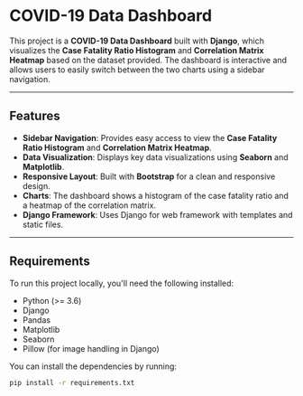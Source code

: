# COVID-19 Data Dashboard

This project is a **COVID-19 Data Dashboard** built with **Django**, which visualizes the **Case Fatality Ratio Histogram** and **Correlation Matrix Heatmap** based on the dataset provided. The dashboard is interactive and allows users to easily switch between the two charts using a sidebar navigation.

---

## **Features**

- **Sidebar Navigation**: Provides easy access to view the **Case Fatality Ratio Histogram** and **Correlation Matrix Heatmap**.
- **Data Visualization**: Displays key data visualizations using **Seaborn** and **Matplotlib**.
- **Responsive Layout**: Built with **Bootstrap** for a clean and responsive design.
- **Charts**: The dashboard shows a histogram of the case fatality ratio and a heatmap of the correlation matrix.
- **Django Framework**: Uses Django for web framework with templates and static files.

---

## **Requirements**

To run this project locally, you'll need the following installed:

- Python (>= 3.6)
- Django
- Pandas
- Matplotlib
- Seaborn
- Pillow (for image handling in Django)

You can install the dependencies by running:

```bash
pip install -r requirements.txt
```
